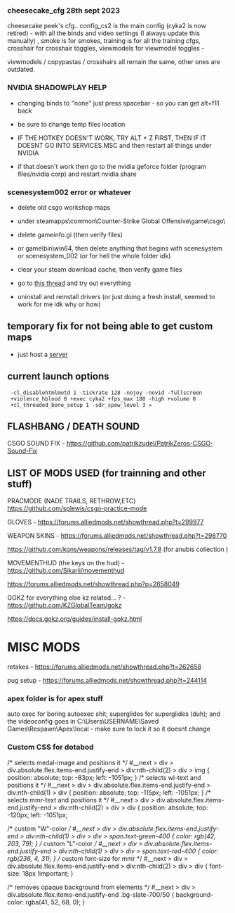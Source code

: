 ### cheesecake_cfg  28th sept 2023
cheesecake peek's cfg.. config_cs2 is the main config (cyka2 is now retired) - with all the binds and video settings (I always update this manually) ,
smoke is for smokes, training is for all the training cfgs, crosshair for crosshair toggles, viewmodels for viewmodel toggles -

viewmodels / copypastas / crosshairs all remain the same, other ones are outdated.

### NVIDIA SHADOWPLAY HELP

- changing binds to "none" just press spacebar - so you can get alt+f11 back
  
  
- be sure to change temp files location


- IF THE HOTKEY DOESN'T WORK, TRY ALT + Z FIRST, THEN IF IT DOESNT GO INTO SERVICES.MSC and then restart all things under NVIDIA
  
- if that doesn't work then go to the nvidia geforce folder (program files/nvidia corp) and restart nvidia share

### scenesystem002 error or whatever

- delete old csgo workshop maps
  
- under steamapps\common\Counter-Strike Global Offensive\game\csgo\ 
    
- delete gameinfo.gi (then verify files)

- or game\bin\win64, then delete anything that begins with scenesystem or scenesystem_002 (or for hell the whole folder idk)
- clear your steam download cache, then verify game files

- go to [this thread](https://steamcommunity.com/app/730/discussions/0/3819655068777749970/) and try out everything

- uninstall and reinstall drivers (or just doing a fresh install, seemed to work for me idk why or how)

## temporary fix for not being able to get custom maps
- just host a [server](https://steamcommunity.com/sharedfiles/filedetails/?id=3037135446)
  


## current launch options 
     -cl_disablehtmlmotd 1 -tickrate 128 -nojoy -novid -fullscreen 
     +violence_hblood 0 +exec cyka2 +fps_max 180 -high +volume 0 
     +cl_threaded_bone_setup 1 -sdr_spew_level 3 =

## FLASHBANG / DEATH SOUND
CSGO SOUND FIX - https://github.com/patrikzudel/PatrikZeros-CSGO-Sound-Fix

##  LIST OF MODS USED (for trainning and other stuff) 

PRACMODE (NADE TRAILS, RETHROW,ETC) https://github.com/splewis/csgo-practice-mode

GLOVES - https://forums.alliedmods.net/showthread.php?t=299977 

WEAPON SKINS - https://forums.alliedmods.net/showthread.php?t=298770

https://github.com/kgns/weapons/releases/tag/v1.7.8 (for anubis collection )

MOVEMENTHUD (the keys on the hud) - https://github.com/Sikarii/movementhud

https://forums.alliedmods.net/showthread.php?p=2658049

GOKZ for everything else kz related... ? - https://github.com/KZGlobalTeam/gokz

https://docs.gokz.org/guides/install-gokz.html

# MISC MODS
retakes - https://forums.alliedmods.net/showthread.php?t=262658

pug setup - https://forums.alliedmods.net/showthread.php?t=244114


### apex folder is for apex stuff

auto exec for boring autoexec shit; superglides for superglides (duh); and the videoconfig goes in C:\Users\USERNAME\Saved Games\Respawn\Apex\local - make sure to lock it so it doesnt change 


### Custom CSS for dotabod

<summary>
  /* selects medal-image and positions it */
#__next > div > div.absolute.flex.items-end.justify-end > div:nth-child(2) > div > img {
  position: absolute;
  top: -83px;  
  left: -1051px;
}
/* selects wl-text and positions it */
#__next > div > div.absolute.flex.items-end.justify-end > div:nth-child(1) > div {
  position: absolute;
  top: -115px;
  left: -1051px;
}
/* selects mmr-text and positions it  */
#__next > div > div.absolute.flex.items-end.justify-end > div:nth-child(2) > div > div {
  position: absolute;
  top: -120px;
  left: -1051px;

/* custom "W"-color */
#__next > div > div.absolute.flex.items-end.justify-end > div:nth-child(1) > div > div > span.text-green-400 {
  color: rgb(42, 203, 79);
}
/* custom "L"-color */
#__next > div > div.absolute.flex.items-end.justify-end > div:nth-child(1) > div > div > span.text-red-400 {
  color: rgb(236, 4, 31);
}
/* custom font-size for mmr */
#__next > div > div.absolute.flex.items-end.justify-end > div:nth-child(2) > div > div {
  font-size: 18px !important;
}

/* removes opaque background from elements */
#__next > div > div.absolute.flex.items-end.justify-end .bg-slate-700\/50 {
  background-color: rgba(41, 52, 68, 0);
}
</summary>




